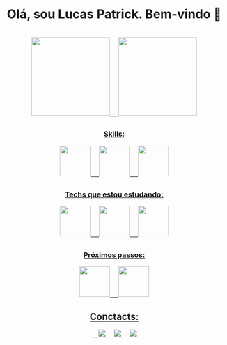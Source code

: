 <link rel="stylesheet" href="https://cdn.jsdelivr.net/gh/devicons/devicon@v2.15.1/devicon.min.css">

<h1 align="center">Olá, sou Lucas Patrick. Bem-vindo 👋</h1>
<br />

<div align="center">
<a href="https://github.com/Patrick-D-Lucas/">
<img height="180em" src="https://github-readme-stats.vercel.app/api?username=patricks-js&show_icons=true&theme=dracula&include_all_commits=true&count_private=true"/> &nbsp;&nbsp;&nbsp;
  <img height="180em" src="https://github-readme-stats.vercel.app/api/top-langs/?username=patricks-js&layout=compact&langs_count=7&theme=dracula"/>

</div>

##

<div align="center">
  <h3>Skills:</h3>
  
  <img src="https://cdn.jsdelivr.net/gh/devicons/devicon/icons/html5/html5-original.svg" width="70px" />
  &nbsp;&nbsp;&nbsp;
  <img src="https://cdn.jsdelivr.net/gh/devicons/devicon/icons/css3/css3-original.svg" width="70px" />
  &nbsp;&nbsp;&nbsp;
  <img src="https://cdn.jsdelivr.net/gh/devicons/devicon/icons/javascript/javascript-original.svg" width="70px"/>
  
  ##
  <h3>Techs que estou estudando:</h3>
  
  <img src="https://cdn.jsdelivr.net/gh/devicons/devicon/icons/react/react-original.svg" width="70px" />   
   &nbsp;&nbsp;&nbsp;
  <img src="https://cdn.jsdelivr.net/gh/devicons/devicon/icons/typescript/typescript-original.svg" width="70px" />
   &nbsp;&nbsp;&nbsp;
  <img src="https://cdn.jsdelivr.net/gh/devicons/devicon/icons/tailwindcss/tailwindcss-plain.svg" width="70px" />

  ## 
  <h3>Próximos passos:</h3>
  
  <img src="https://cdn.jsdelivr.net/gh/devicons/devicon/icons/vuejs/vuejs-original.svg" width="70px" />
   &nbsp;&nbsp;&nbsp;
  <img src="https://cdn.jsdelivr.net/gh/devicons/devicon/icons/nextjs/nextjs-original.svg" width="70px" />

</div>

##

<div align="center">
  <h2> Conctacts: </h2> 
  <div></div>
   &nbsp;&nbsp;&nbsp;
   <a href="https://www.linkedin.com/in/patrick-lsilva/">
   <img src="https://img.shields.io/badge/LinkedIn-0077B5?style=for-the-badge&logo=linkedin&logoColor=white" />
   </a>
   &nbsp;&nbsp;&nbsp;
   <a href="https://www.instagram.com/patricks.js">
  <img src="https://img.shields.io/badge/Instagram-E4405F?style=for-the-badge&logo=instagram&logoColor=white" />
   </a>
   &nbsp;&nbsp;&nbsp;
   <a href="https://github.com/patricks-js">
  <img src="https://img.shields.io/badge/GitHub-100000?style=for-the-badge&logo=github&logoColor=white" />
   </a>
</div>

